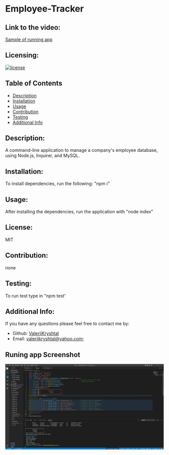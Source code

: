 # Employee-Tracker
## Link to the video:
[Sample of running app](https://youtu.be/z5LyimdyHxE)
## Licensing:
[![license](https://img.shields.io/badge/license-MIT-blue)](https://shields.io)
## Table of Contents 
- [Description](#description)
- [Installation](#installation)
- [Usage](#usage)
- [Contribution](#contribution)
- [Testing](#testing)
- [Additional Info](#additional-info)
## Description:
A command-line application to manage a company's employee database, using Node.js, Inquirer, and MySQL.
## Installation:
To install dependencies, run the following: "npm i"
## Usage:
After installing the dependencies, run the application with "node index"
## License:
MIT
## Contribution:
none
## Testing:
To run test type in "npm test'
## Additional Info:
If you have any questions please feel free to contact me by:
- Github: [ValeriiKryshtal](https://github.com/ValeriiKryshtal)
- Email: valeriikryshtal@yahoo.com;
## Runing app Screenshot
![screenshot](https://github.com/ValeriiKryshtal/Employee-Tracker/blob/main/assets/EmployeeTracker_screen.jpg) 
